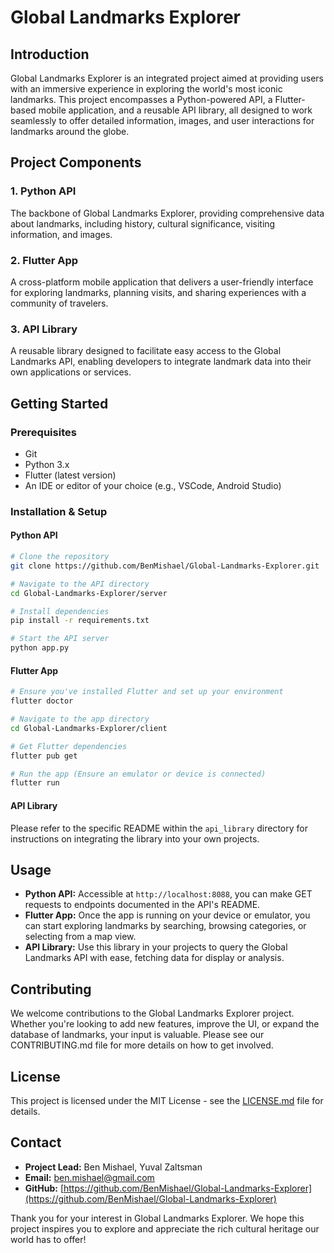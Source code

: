 # Global Landmarks Explorer

## Introduction
Global Landmarks Explorer is an integrated project aimed at providing users with an immersive experience in exploring the world's most iconic landmarks. This project encompasses a Python-powered API, a Flutter-based mobile application, and a reusable API library, all designed to work seamlessly to offer detailed information, images, and user interactions for landmarks around the globe.

## Project Components

### 1. Python API
The backbone of Global Landmarks Explorer, providing comprehensive data about landmarks, including history, cultural significance, visiting information, and images.

### 2. Flutter App
A cross-platform mobile application that delivers a user-friendly interface for exploring landmarks, planning visits, and sharing experiences with a community of travelers.

### 3. API Library
A reusable library designed to facilitate easy access to the Global Landmarks API, enabling developers to integrate landmark data into their own applications or services.

## Getting Started

### Prerequisites
- Git
- Python 3.x
- Flutter (latest version)
- An IDE or editor of your choice (e.g., VSCode, Android Studio)

### Installation & Setup

#### Python API
```bash
# Clone the repository
git clone https://github.com/BenMishael/Global-Landmarks-Explorer.git

# Navigate to the API directory
cd Global-Landmarks-Explorer/server

# Install dependencies
pip install -r requirements.txt

# Start the API server
python app.py
```

#### Flutter App
```bash
# Ensure you've installed Flutter and set up your environment
flutter doctor

# Navigate to the app directory
cd Global-Landmarks-Explorer/client

# Get Flutter dependencies
flutter pub get

# Run the app (Ensure an emulator or device is connected)
flutter run
```

#### API Library
Please refer to the specific README within the `api_library` directory for instructions on integrating the library into your own projects.

## Usage

- **Python API:** Accessible at `http://localhost:8088`, you can make GET requests to endpoints documented in the API's README.
- **Flutter App:** Once the app is running on your device or emulator, you can start exploring landmarks by searching, browsing categories, or selecting from a map view.
- **API Library:** Use this library in your projects to query the Global Landmarks API with ease, fetching data for display or analysis.

## Contributing
We welcome contributions to the Global Landmarks Explorer project. Whether you're looking to add new features, improve the UI, or expand the database of landmarks, your input is valuable. Please see our CONTRIBUTING.md file for more details on how to get involved.

## License
This project is licensed under the MIT License - see the [LICENSE.md](LICENSE) file for details.

## Contact
- **Project Lead:** Ben Mishael, Yuval Zaltsman
- **Email:** [ben.mishael@gmail.com](mailto:ben.mishael@gmail.com)
- **GitHub:** [https://github.com/BenMishael/Global-Landmarks-Explorer](https://github.com/BenMishael/Global-Landmarks-Explorer)

Thank you for your interest in Global Landmarks Explorer. We hope this project inspires you to explore and appreciate the rich cultural heritage our world has to offer!
```
